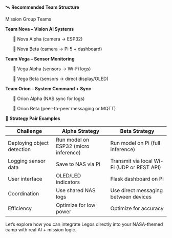 🛰️ **Recommended Team Structure**

Mission Group	Teams

**Team Nova – Vision AI Systems**
<ul/>  🔹 Nova Alpha (camera → ESP32)</ul>
<ul/>  🔹 Nova Beta (camera → Pi 5 + dashboard)</ul>

**Team Vega – Sensor Monitoring**	
<ul/>  🔹 Vega Alpha (sensors → Wi-Fi logs)</ul>
<ul/>  🔹 Vega Beta (sensors → direct display/OLED)</ul>

**Team Orion – System Command + Sync**
<ul/>  🔹 Orion Alpha (NAS sync for logs)</ul>
<ul/>  🔹 Orion Beta (peer-to-peer messaging or MQTT)</ul>


🧪 **Strategy Pair Examples**
<br/>

|Challenge	|Alpha Strategy	|Beta Strategy|
|-----------|--------------|--------------|
|Deploying object detection	|Run model on ESP32 (micro inference)	|Run model on Pi (full inference)|
|Logging sensor data	|Save to NAS via Pi	|Transmit via local Wi-Fi (UDP or REST API)|
|User interface	|OLED/LED indicators	|Flask dashboard on Pi|
|Coordination	|Use shared NAS logs	|Use direct messaging between devices|
|Efficiency	|Optimize for low power	|Optimize for accuracy|



Let’s explore how you can integrate Legos directly into your NASA-themed camp with real AI + mission logic.

